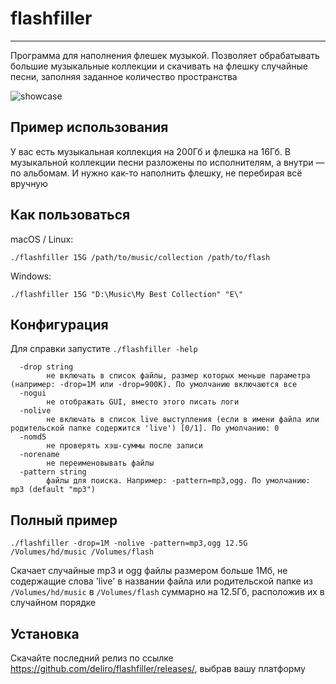 # flashfiller

* * *

Программа для наполнения флешек музыкой. Позволяет обрабатывать большие музыкальные коллекции и скачивать на флешку случайные песни, заполняя заданное количество пространства

![showcase](https://github.com/deliro/flashfiller/blob/master/showcase.gif?raw=true)

## Пример использования

У вас есть музыкальная коллекция на 200Гб и флешка на 16Гб. В музыкальной коллекции песни разложены по исполнителям, а внутри — по альбомам. И нужно как-то наполнить флешку, не перебирая всё вручную

## Как пользоваться

macOS / Linux: 

`./flashfiller 15G /path/to/music/collection /path/to/flash`

Windows:

`./flashfiller 15G "D:\Music\My Best Collection" "E\"`

## Конфигурация

Для справки запустите `./flashfiller -help`

```
  -drop string
    	не включать в список файлы, размер которых меньше параметра (например: -drop=1M или -drop=900K). По умолчанию включаются все
  -nogui
    	не отображать GUI, вместо этого писать логи
  -nolive
    	не включать в список live выступления (если в имени файла или родительской папке содержится 'live') [0/1]. По умолчанию: 0
  -nomd5
    	не проверять хэш-суммы после записи
  -norename
    	не переименовывать файлы
  -pattern string
    	файлы для поиска. Например: -pattern=mp3,ogg. По умолчанию: mp3 (default "mp3")
```

## Полный пример

`./flashfiller -drop=1M -nolive -pattern=mp3,ogg 12.5G /Volumes/hd/music /Volumes/flash`

Скачает случайные mp3 и ogg файлы размером больше 1Мб, не содержащие слова 'live' в названии файла или родительской папке из `/Volumes/hd/music` в `/Volumes/flash` суммарно на 12.5Гб, расположив их в случайном порядке


## Установка

Скачайте последний релиз по ссылке https://github.com/deliro/flashfiller/releases/, выбрав вашу платформу
